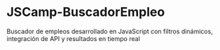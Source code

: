 # JSCamp-BuscadorEmpleo
Buscador de empleos desarrollado en JavaScript con filtros dinámicos, integración de API y resultados en tiempo real
